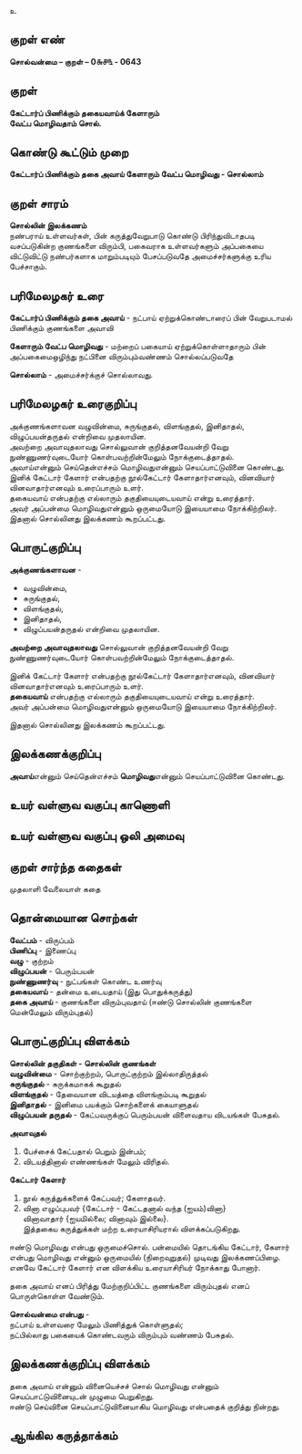 உ

## குறள் எண் 

**சொல்வன்மை – குறள் – 0௬௪௩ - 0643**  

## குறள் 

**கேட்டார்ப் பிணிக்கும் தகையவாய்க் கேளாரும்  
வேட்ப மொழிவதாம் சொல்.**  

## கொண்டு கூட்டும் முறை

**கேட்டார்ப் பிணிக்கும் தகை அவாய் கேளாரும் வேட்ப மொழிவது - சொல்லாம்**

## குறள் சாரம் 

**சொல்லின் இலக்கணம்**  
நண்பராய் உள்ளவர்கள், பின் கருத்துவேறுபாடு கொண்டு பிரிந்துவிடாதபடி வசப்படுகின்ற குணங்களை விரும்பி, பகைவராக உள்ளவர்களும் அப்பகையை விட்டுவிட்டு நண்பர்களாக மாறும்படியும் பேசப்படுவதே அமைச்சர்களுக்கு உரிய பேச்சாகும்.  

## பரிமேலழகர் உரை

**கேட்டார்ப் பிணிக்கும் தகை அவாய்** - நட்பாய் ஏற்றுக்கொண்டாரைப் பின் வேறுபடாமல் பிணிக்கும் குணங்களை அவாவி  

**கேளாரும் வேட்ப மொழிவது** - மற்றைப் பகையாய் ஏற்றுக்கொள்ளாதாரும் பின் அப்பகைமைஒழிந்து நட்பினை விரும்பும்வண்ணம் சொல்லப்படுவதே  

**சொல்லாம்** - அமைச்சர்க்குச் சொல்லாவது.  

## பரிமேலழகர் உரைகுறிப்பு   

அக்குணங்களாவன வழுவின்மை, சுருங்குதல், விளங்குதல், இனிதாதல், விழுப்பயன்தருதல் என்றிவை முதலாயின.  
அவற்றை அவாவுதலாவது சொல்லுவான் குறித்தனவேயன்றி வேறு நுண்ணுணர்வுடையோர் கொள்பவற்றின்மேலும் நோக்குடைத்தாதல்.   
அவாய்என்னும் செய்தென்எச்சம் மொழிவதுஎன்னும் செயப்பாட்டுவினை கொண்டது.  
இனிக் கேட்டார் கேளார் என்பதற்கு நூல்கேட்டார் கேளாதார்எனவும், வினவியார் வினவாதார்எனவும் உரைப்பாரும் உளர்.  
தகையவாய் என்பதற்கு எல்லாரும் தகுதியையுடையவாய் என்று உரைத்தார்.  
அவர் அப்பன்மை மொழிவதுஎன்னும் ஒருமையோடு இயையாமை நோக்கிற்றிலர்.  
இதனால் சொல்லினது இலக்கணம் கூறப்பட்டது.   

## பொருட்குறிப்பு 

**அக்குணங்களாவன** -  
* வழுவின்மை,  
* சுருங்குதல்,  
* விளங்குதல்,  
* இனிதாதல்,  
* விழுப்பயன்தருதல் என்றிவை முதலாயின.  

**அவற்றை அவாவுதலாவது** சொல்லுவான் குறித்தனவேயன்றி வேறு நுண்ணுணர்வுடையோர் கொள்பவற்றின்மேலும் நோக்குடைத்தாதல்.   

இனிக் கேட்டார் கேளார் என்பதற்கு நூல்கேட்டார் கேளாதார்எனவும், வினவியார் வினவாதார்எனவும் உரைப்பாரும் உளர்.  
**தகையவாய்** என்பதற்கு எல்லாரும் தகுதியையுடையவாய் என்று உரைத்தார்.  
அவர் அப்பன்மை மொழிவதுஎன்னும் ஒருமையோடு இயையாமை நோக்கிற்றிலர்.  

இதனால் சொல்லினது இலக்கணம் கூறப்பட்டது.     

## இலக்கணக்குறிப்பு  

**அவாய்**என்னும் செய்தென்எச்சம் **மொழிவது**என்னும் செயப்பாட்டுவினை கொண்டது.   

## உயர் வள்ளுவ வகுப்பு காணொளி


## உயர் வள்ளுவ வகுப்பு ஒலி அமைவு 

 
## குறள் சார்ந்த கதைகள்   

முதலாளி வேலையாள் கதை 

## தொன்மையான சொற்கள்

**வேட்பம்** - விருப்பம்  
**பிணிப்பு** - இணைப்பு  
**வழு** - குற்றம்  
**விழுப்பயன்** - பெரும்பயன்  
**நுண்ணுணர்வு** - நுட்பங்கள் கொண்ட உணர்வு  
**தகையவாய்** - தன்மை உடையதாய் (இது பொதுக்கருத்து)  
**தகை அவாய்** - குணங்களை விரும்புவதாய் (ஈண்டு சொல்லின் குணங்களை மென்மேலும் விரும்புதல்)  

## பொருட்குறிப்பு விளக்கம்

**சொல்லின் தகுதிகள் - சொல்லின் குணங்கள்**  
**வழுவின்மை** - சொற்குற்றம், பொருட்குற்றம் இல்லாதிருத்தல்  
**சுருங்குதல்** - சுருக்கமாகக் கூறுதல்  
**விளங்குதல்** - தேவையான விடயத்தை விளங்கும்படி கூறுதல்  
**இனிதாதல்** - இனிமை பயக்கும் சொற்களைக் கையாளுதல்  
**விழுப்பயன் தருதல்** - கேட்பவருக்குப் பெரும்பயன் விளைவதாய விடயங்கள் பேசுதல்.  

**அவாவுதல்**  
1. பேச்சைக் கேட்பதால் பெறும் இன்பம்;  
2. விடயத்தினால் எண்ணங்கள் மேலும் விரிதல்.  

**கேட்டார் கேளார்**  
1. நூல் கருத்துக்களைக் கேட்பவர்; கேளாதவர்.  
2. வினா எழுப்புபவர் {கேட்டார் - கேட்டதனால் வந்த (ஐயம்)வினா}  
   வினாவாதார் {ஐயமில்லை; வினாவும் இல்லை}.  
இத்தகைய கருத்துக்கள் மற்ற உரையாசிரியரால் விளக்கப்படுகிறது.  

ஈண்டு மொழிவது என்பது ஒருமைச்சொல். பன்மையில் தொடங்கிய கேட்டார், கேளார் என்பது மொழிவது என்னும் ஒருமையில் (நிறைவுறுதல்) முடிவது இலக்கணப்பிழை.  எனவே கேட்டார் கேளார் என விளக்கிய உரையாசிரியர் நோக்காது போனார். 

தகை அவாய் எனப் பிரித்து மேற்குறிப்பிட்ட குணங்களை விரும்புதல் எனப் பொருள்கொள்ள வேண்டும்.  

**சொல்வன்மை என்பது** -  
நட்பாய் உள்ளவரை மேலும் பிணித்துக் கொள்ளுதல்;  
நட்பில்லாது பகையைக் கொண்டவரும் விரும்பும் வண்ணம் பேசுதல். 

## இலக்கணக்குறிப்பு விளக்கம்

தகை அவாய் என்னும் வினையெச்சச் சொல் மொழிவது என்னும் செயப்பாட்டுவினையுடன் முழுமை பெறுகிறது.  
ஈண்டு செய்வினை செயப்பாட்டுவினையாகிய மொழிவது என்பதைக் குறித்து நின்றது.  


## ஆங்கில கருத்தாக்கம் 


